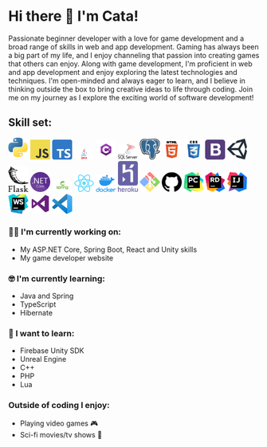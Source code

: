 # Hi there 👋 I'm Cata!

Passionate beginner developer with a love for game development and a broad range of skills in web and app development. Gaming has always been a big part of my life, and I enjoy channeling that passion into creating games that others can enjoy. Along with game development, I'm proficient in web and app development and enjoy exploring the latest technologies and techniques. I'm open-minded and always eager to learn, and I believe in thinking outside the box to bring creative ideas to life through coding. Join me on my journey as I explore the exciting world of software development!

## Skill set:

<p align="left">
<img src="https://raw.githubusercontent.com/CatalinCatta/CatalinCatta/main/assets/python.png" height="auto" width="40">

<img src="https://raw.githubusercontent.com/CatalinCatta/CatalinCatta/main/assets/js.png" height="auto" width="40">

<img src="https://raw.githubusercontent.com/CatalinCatta/CatalinCatta/main/assets/ts.png" height="auto" width="40">

<img src="https://raw.githubusercontent.com/CatalinCatta/CatalinCatta/main/assets/java.png" height="auto" width="40">

<img src="https://raw.githubusercontent.com/CatalinCatta/CatalinCatta/main/assets/cSharp.png" height="auto" width="40">



<img src="https://raw.githubusercontent.com/CatalinCatta/CatalinCatta/main/assets/mssql.png" height="auto" width="40">

<img src="https://raw.githubusercontent.com/CatalinCatta/CatalinCatta/main/assets/psql.png" height="auto" width="40">



<img src="https://raw.githubusercontent.com/CatalinCatta/CatalinCatta/main/assets/html.png" height="auto" width="40">

<img src="https://raw.githubusercontent.com/CatalinCatta/CatalinCatta/main/assets/css.png" height="auto" width="40">

<img src="https://raw.githubusercontent.com/CatalinCatta/CatalinCatta/main/assets/bootsrap.png" height="auto" width="40">



<img src="https://raw.githubusercontent.com/CatalinCatta/CatalinCatta/main/assets/unity.png" height="auto" width="40">

<img src="https://raw.githubusercontent.com/CatalinCatta/CatalinCatta/main/assets/flask.png" height="auto" width="40">

<img src="https://raw.githubusercontent.com/CatalinCatta/CatalinCatta/main/assets/netCore.png" height="auto" width="40">

<img src="https://raw.githubusercontent.com/CatalinCatta/CatalinCatta/main/assets/spring.png" height="auto" width="40">

<img src="https://raw.githubusercontent.com/CatalinCatta/CatalinCatta/main/assets/react.png" height="auto" width="40">



<img src="https://raw.githubusercontent.com/CatalinCatta/CatalinCatta/main/assets/docker.png" height="auto" width="40">

<img src="https://raw.githubusercontent.com/CatalinCatta/CatalinCatta/main/assets/heroku.png" height="auto" width="40">



<img src="https://raw.githubusercontent.com/CatalinCatta/CatalinCatta/main/assets/gitBash.png" height="auto" width="40">

<img src="https://raw.githubusercontent.com/CatalinCatta/CatalinCatta/main/assets/gitHub.png" height="auto" width="40">



<img src="https://raw.githubusercontent.com/CatalinCatta/CatalinCatta/main/assets/pyCharm.png" height="auto" width="40">

<img src="https://raw.githubusercontent.com/CatalinCatta/CatalinCatta/main/assets/rider.png" height="auto" width="40">

<img src="https://raw.githubusercontent.com/CatalinCatta/CatalinCatta/main/assets/ij.png" height="auto" width="40">

<img src="https://raw.githubusercontent.com/CatalinCatta/CatalinCatta/main/assets/ws.png" height="auto" width="40">

<img src="https://raw.githubusercontent.com/CatalinCatta/CatalinCatta/main/assets/vs.png" height="auto" width="40">

<img src="https://raw.githubusercontent.com/CatalinCatta/CatalinCatta/main/assets/vsc.png" height="auto" width="40">
</p>

### :technologist: I'm currently working on:

- My ASP.NET Core, Spring Boot, React and Unity skills
- My game developer website 

### :nerd_face: I'm currently learning:

- Java and Spring
- TypeScript
- Hibernate

### :thinking: I want to learn:

- Firebase Unity SDK
- Unreal Engine
- C++
- PHP
- Lua

### Outside of coding I enjoy:

- Playing video games :video_game:
- Sci-fi movies/tv shows :movie_camera:

